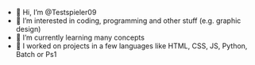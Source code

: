 - 👋 Hi, I’m @Testspieler09
- 👀 I’m interested in coding, programming and other stuff (e.g. graphic design)
- 🌱 I’m currently learning many concepts
- 💞️ I worked on projects in a few languages like HTML, CSS, JS, Python, Batch or Ps1

<!---
Testspieler09/Testspieler09 is a ✨ special ✨ repository because its `README.md` (this file) appears on your GitHub profile.
You can click the Preview link to take a look at your changes.
--->

